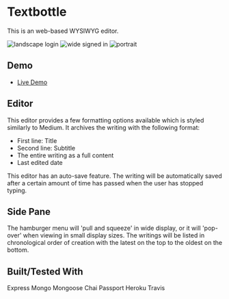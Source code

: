 # Textbottle
This is an web-based WYSIWYG editor.

![landscape login](https://user-images.githubusercontent.com/28643797/44761951-0d827700-aafa-11e8-81b9-f59bfac30362.png)
![wide signed in](https://user-images.githubusercontent.com/28643797/44762015-576b5d00-aafa-11e8-8ca5-fceca75b7527.png)
![portrait](https://user-images.githubusercontent.com/28643797/44761997-47537d80-aafa-11e8-8046-18e304ab8370.png)

## Demo

* [Live Demo](https://guarded-woodland-18277.herokuapp.com)

## Editor

This editor provides a few formatting options available which is styled similarly to Medium.
It archives the writing with the following format:

  - First line: Title
  - Second line: Subtitle
  - The entire writing as a full content
  - Last edited date

This editor has an auto-save feature.  The writing will be automatically saved after a certain amount of time has passed when the user has stopped typing.

## Side Pane

The hamburger menu will 'pull and squeeze' in wide display, or it will 'pop-over' when viewing in small display sizes.
The writings will be listed in chronological order of creation with the latest on the top to the oldest on the bottom.

## Built/Tested With
Express
Mongo
Mongoose
Chai
Passport
Heroku
Travis
